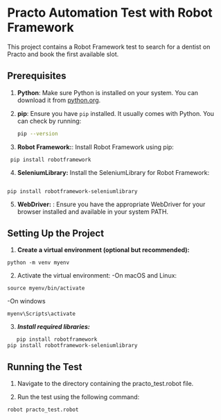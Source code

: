 # Practo Automation Test with Robot Framework

This project contains a Robot Framework test to search for a dentist on Practo and book the first available slot.

## Prerequisites

1. **Python**: Make sure Python is installed on your system. You can download it from [python.org](https://www.python.org/).

2. **pip**: Ensure you have `pip` installed. It usually comes with Python. You can check by running:
   ```bash
   pip --version

3. **Robot Framework:**: Install Robot Framework using pip:
```
 pip install robotframework
```

4. **SeleniumLibrary:** Install the SeleniumLibrary for Robot Framework:
```

pip install robotframework-seleniumlibrary
```

5. **WebDriver:** : Ensure you have the appropriate WebDriver for your browser installed and available in your system PATH.

## Setting Up the Project

1. **Create a virtual environment (optional but recommended):**
```
python -m venv myenv
```
2. Activate the virtual environment: 
   -On macOS and Linux:
```
source myenv/bin/activate
```
 -On windows
```
myenv\Scripts\activate
```
3. ***Install required libraries:***
```
   pip install robotframework
pip install robotframework-seleniumlibrary
```
## Running the Test
1. Navigate to the directory containing the practo_test.robot file.

2. Run the test using the following command:
```
robot practo_test.robot
```


